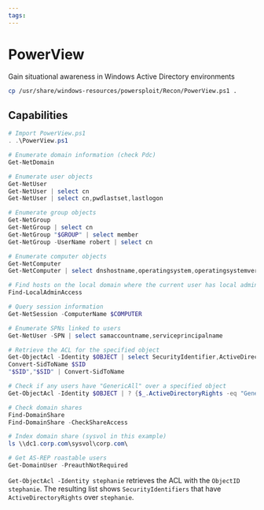 ```yaml
---
tags:
---
```

# PowerView

Gain situational awareness in Windows Active Directory environments

```bash
cp /usr/share/windows-resources/powersploit/Recon/PowerView.ps1 .
```

## Capabilities

```powershell
# Import PowerView.ps1
. .\PowerView.ps1

# Enumerate domain information (check Pdc)
Get-NetDomain

# Enumerate user objects
Get-NetUser
Get-NetUser | select cn
Get-NetUser | select cn,pwdlastset,lastlogon

# Enumerate group objects
Get-NetGroup
Get-NetGroup | select cn
Get-NetGroup "$GROUP" | select member
Get-NetGroup -UserName robert | select cn

# Enumerate computer objects
Get-NetComputer
Get-NetComputer | select dnshostname,operatingsystem,operatingsystemversion

# Find hosts on the local domain where the current user has local administrator access
Find-LocalAdminAccess

# Query session information
Get-NetSession -ComputerName $COMPUTER

# Enumerate SPNs linked to users
Get-NetUser -SPN | select samaccountname,serviceprincipalname

# Retrieve the ACL for the specified object
Get-ObjectAcl -Identity $OBJECT | select SecurityIdentifier,ActiveDirectoryRights
Convert-SidToName $SID
"$SID","$SID" | Convert-SidToName

# Check if any users have "GenericAll" over a specified object
Get-ObjectAcl -Identity $OBJECT | ? {$_.ActiveDirectoryRights -eq "GenericAll"} | select SecurityIdentifier,ActiveDirectoryRights

# Check domain shares
Find-DomainShare
Find-DomainShare -CheckShareAccess

# Index domain share (sysvol in this example)
ls \\dc1.corp.com\sysvol\corp.com\

# Get AS-REP roastable users
Get-DomainUser -PreauthNotRequired
```

`Get-ObjectAcl -Identity stephanie` retrieves the ACL with the `ObjectID` `stephanie`. The resulting list shows `SecurityIdentifiers` that have `ActiveDirectoryRights` over `stephanie`.
